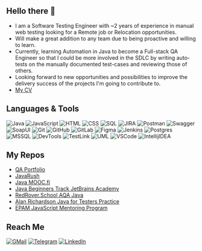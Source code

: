## Hello there 👋

- I am a Software Testing Engineer with ~2 years of experience in manual web testing looking for a Remote job or Relocation opportunities.
- Will make a great addition to any team due to being proactive and willing to learn.
- Currently, learning Automation in Java to become a Full-stack QA Engineer so that I could be more involved in the SDLC by writing auto-tests on the manually documented test-cases and reviewing those of others.
- Looking forward to new opportunities and possibilities to improve the delivery success of the projects I'm going to contribute to.
- [My CV](https://github.com/lawb4/qa-portfolio/blob/main/CV_QA_YAHOR-LABANAU_v3.1.pdf)

## Languages & Tools

![Java](https://img.shields.io/badge/-Java-323236?style=for-the-badge&logo=java) ![JavaScript](https://img.shields.io/badge/-JavaScript-323236?style=for-the-badge&logo=javascript) ![HTML](https://img.shields.io/badge/HTML-323236?style=for-the-badge&logo=html5) ![CSS](https://img.shields.io/badge/CSS-323236?style=for-the-badge&logo=css3) ![SQL](https://img.shields.io/badge/SQL-323236?style=for-the-badge&logo=postgresql)
![JIRA](https://img.shields.io/badge/JIRA-323236?style=for-the-badge&logo=jira) ![Postman](https://img.shields.io/badge/POSTMAN-323236?style=for-the-badge&logo=postman) ![Swagger](https://img.shields.io/badge/SWAGGER-323236?style=for-the-badge&logo=swagger) ![SoapUI](https://img.shields.io/badge/SOAPUI-323236?style=for-the-badge&logo=soapui) ![Git](https://img.shields.io/badge/git-323236?style=for-the-badge&logo=git) ![GitHub](https://img.shields.io/badge/GitHub-323236?style=for-the-badge&logo=github) ![GitLab](https://img.shields.io/badge/gitlab-323236?style=for-the-badge&logo=gitlab) ![Figma](https://img.shields.io/badge/figma-323236?style=for-the-badge&logo=figma) ![Jenkins](https://img.shields.io/badge/jenkins-323236?style=for-the-badge&logo=jenkins) ![Postgres](https://img.shields.io/badge/postgres-323236?style=for-the-badge&logo=postgresql) ![MSSQL](https://img.shields.io/badge/mssql-323236?style=for-the-badge&logo=microsoft-sql-server) ![DevTools](https://img.shields.io/badge/devtools-323236?style=for-the-badge&logo=devtools) ![TestLink](https://img.shields.io/badge/testlink-323236?style=for-the-badge&logo=testlink) ![UML](https://img.shields.io/badge/uml-323236?style=for-the-badge&logo=diagrams.net) ![VSCode](https://img.shields.io/badge/vscode-323236?style=for-the-badge&logo=visual-studio-code) ![IntellijIDEA](https://img.shields.io/badge/intellij%20idea-323236?style=for-the-badge&logo=intellij-idea)

## My Repos
- [QA Portfolio](https://github.com/lawb4/qa-portfolio)
- [JavaRush](https://github.com/lawb4/java-rush)
- [Java MOOC.fi](https://github.com/lawb4/java-mooc-fi)
- [Java Beginners Track JetBrains Academy](https://github.com/lawb4/java-jetbrains-academy)
- [RedRover.School AQA Java](https://github.com/lawb4/rryl7-java)
- [Alan Richardson Java for Testers Practice](https://github.com/lawb4/arjftyl)
- [EPAM JavaScript Mentoring Program](https://github.com/lawb4/js-qa-course)

## Reach Me

[![GMail](https://img.shields.io/badge/-gmail-323236?style=for-the-badge&logo=gmail)](mailto:yahorlabanau@gmail.com) [![Telegram](https://img.shields.io/badge/-Telegram-323236?style=for-the-badge&logo=telegram)](https://t.me/lawb4) [![LinkedIn](https://img.shields.io/badge/-LinkedIn-323236?style=for-the-badge&logo=linkedin)](https://www.linkedin.com/in/yahor-labanau-a6b525193/)
